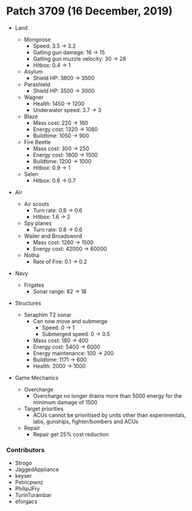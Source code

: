 # Patch 3709 (16 December, 2019)

- Land

  - Mongoose
    - Speed: 3.5 → 3.2
    - Gatling gun damage: 16 → 15
    - Gatling gun muzzle velocity: 30 → 28
    - Hitbox: 0.4 → 1
  - Asylum
    - Shield HP: 3800 → 3500
  - Parashield
    - Shield HP: 3500 → 3000
  - Wagner
    - Health: 1450 → 1200
    - Underwater speed: 3.7 → 3
  - Blaze
    - Mass cost: 220 → 180
    - Energy cost: 1320 → 1080
    - Buildtime: 1050 → 900
  - Fire Beetle
    - Mass cost: 300 → 250
    - Energy cost: 1800 → 1500
    - Buildtime: 1200 → 1000
    - Hitbox: 0.9 → 1
  - Selen
    - Hitbox: 0.6 → 0.7

- Air
  - Air scouts
    - Turn rate: 0.8 → 0.6
    - Hitbox: 1.6 → 2
  - Spy planes
    - Turn rate: 0.8 → 0.6
  - Wailer and Broadsword
    - Mass cost: 1260 → 1500
    - Energy cost: 42000 → 60000
  - Notha
    - Rate of Fire: 0.1 → 0.2
- Navy
  - Frigates
    - Sonar range: 82 → 18
- Structures
  - Seraphim T2 sonar
    - Can now move and submerge
      - Speed: 0 → 1
      - Submerged speed: 0 → 0.5
    - Mass cost: 180 → 400
    - Energy cost: 5400 → 6000
    - Energy maintenance: 100 → 200
    - Buildtime: 1171 → 600
    - Health: 2000 → 1000
- Game Mechanics
  - Overcharge
    - Overcharge no longer drains more than 5000 energy for the minimum damage of 1500
  - Target priorities
    - ACUs cannot be prioritised by units other than experimentals, labs, gunships, fighter/bombers and ACUs
  - Repair
    - Repair get 25% cost reduction

### Contributors

- Strogo
- JaggedAppliance
- keyser
- Petricpwnz
- PhilipJFry
- TurinTurambar
- eforgacs
